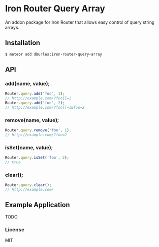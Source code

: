 Iron Router Query Array
==============================

An addon package for Iron Router that allows easy control of query string arrays.

## Installation

```sh
$ meteor add dburles:iron-router-query-array
```

## API

### add(name, value);

```js
Router.query.add('foo', 1);
// http://example.com/?foo[]=1
Router.query.add('foo', 2);
// http://example.com/?foo[]=1&foo=2
```

### remove(name, value);

```js
Router.query.remove('foo', 1);
// http://example.com/?foo=2
```

### isSet(name, value);

```js
Router.query.isSet('foo', 2);
// true
```

### clear();

```js
Router.query.clear();
// http://example.com/
```

## Example Application

TODO

### License

MIT
